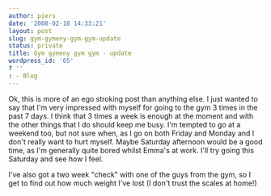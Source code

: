 ```yaml
---
author: piers
date: '2008-02-18 14:33:21'
layout: post
slug: gym-gymeny-gym-gym-update
status: private
title: Gym gymeny gym gym - update
wordpress_id: '65'
? ''
: - Blog
---
```


Ok, this is more of an ego stroking post than anything else. I just wanted to
say that I'm very impressed with myself for going to the gym 3 times in the
past 7 days. I think that 3 times a week is enough at the moment and with the
other things that I do should keep me busy. I'm tempted to go at a weekend
too, but not sure when, as I go on both Friday and Monday and I don't really
want to hurt myself. Maybe Saturday afternoon would be a good time, as I'm
generally quite bored whilst Emma's at work. I'll try going this Saturday and
see how I feel.

I've also got a two week "check" with one of the guys from the gym, so I get
to find out how much weight I've lost (I don't trust the scales at home!)

